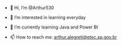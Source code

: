 - 👋 Hi, I’m @Arthur530

- 👀 I’m interested in learning everyday

- 🌱 I’m currently learning Java and Power BI

- 📫 How to reach me: arthur.alegreti@etec.sp.gov.br

<!---
Arthur530/Arthur530 is a ✨ special ✨ repository because its `README.md` (this file) appears on your GitHub profile.
You can click the Preview link to take a look at your changes.
--->
